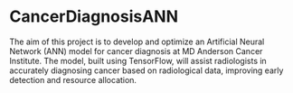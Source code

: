 # CancerDiagnosisANN
The aim of this project is to develop and optimize an Artificial Neural Network (ANN) model for cancer diagnosis at MD Anderson Cancer Institute. The model, built using TensorFlow, will assist radiologists in accurately diagnosing cancer based on radiological data, improving early detection and resource allocation.
